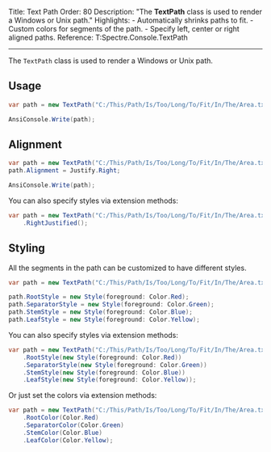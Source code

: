 Title: Text Path
Order: 80
Description: "The **TextPath** class is used to render a Windows or Unix path."
Highlights:
    - Automatically shrinks paths to fit.
    - Custom colors for segments of the path.
    - Specify left, center or right aligned paths.
Reference: T:Spectre.Console.TextPath

---

The `TextPath` class is used to render a Windows or Unix path.

<?# AsciiCast cast="text-path" /?>

## Usage

```csharp
var path = new TextPath("C:/This/Path/Is/Too/Long/To/Fit/In/The/Area.txt");

AnsiConsole.Write(path);
```

## Alignment

```csharp
var path = new TextPath("C:/This/Path/Is/Too/Long/To/Fit/In/The/Area.txt");
path.Alignment = Justify.Right;

AnsiConsole.Write(path);
```

You can also specify styles via extension methods:

```csharp
var path = new TextPath("C:/This/Path/Is/Too/Long/To/Fit/In/The/Area.txt")
    .RightJustified();
```

## Styling

All the segments in the path can be customized to have different styles.

```csharp
var path = new TextPath("C:/This/Path/Is/Too/Long/To/Fit/In/The/Area.txt");

path.RootStyle = new Style(foreground: Color.Red);
path.SeparatorStyle = new Style(foreground: Color.Green);
path.StemStyle = new Style(foreground: Color.Blue);
path.LeafStyle = new Style(foreground: Color.Yellow);
```

You can also specify styles via extension methods:

```csharp
var path = new TextPath("C:/This/Path/Is/Too/Long/To/Fit/In/The/Area.txt")
    .RootStyle(new Style(foreground: Color.Red))
    .SeparatorStyle(new Style(foreground: Color.Green))
    .StemStyle(new Style(foreground: Color.Blue))
    .LeafStyle(new Style(foreground: Color.Yellow));
```

Or just set the colors via extension methods:

```csharp
var path = new TextPath("C:/This/Path/Is/Too/Long/To/Fit/In/The/Area.txt")
    .RootColor(Color.Red)
    .SeparatorColor(Color.Green)
    .StemColor(Color.Blue)
    .LeafColor(Color.Yellow);
```
